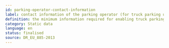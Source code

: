 ```yaml
---
id: parking-operator-contact-information
label: contact information of the parking operator (for truck parking users)
definition: the minimum information required for enabling truck parking users to reach out to parking operators (or associated company), including the name and surname (optional), telephone number, and e-mail address of their contact point.
category: Static data
language: en
status: finalised
source: DR_EU_885-2013
---
```


